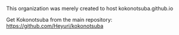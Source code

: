 This organization was merely created to host kokonotsuba.github.io

Get Kokonotsuba from the main repository: https://github.com/Heyuri/kokonotsuba

